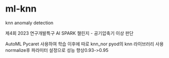 # ml-knn
knn anomaly detection

제4회 2023 연구개발특구 AI SPARK 챌린지 - 공기압축기 이상 판단

AutoML Pycaret 사용하여  학습
이후에 따로 
knn_nor pyod의 knn 라이브러리 사용 normalize후 파라미터 설정으로 성능 향상0.93->0.95
